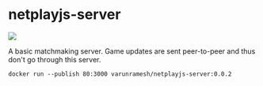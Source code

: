 # netplayjs-server

![](https://github.com/rameshvarun/netplayjs-server/actions/workflows/node.js.yml/badge.svg)

A basic matchmaking server. Game updates are sent peer-to-peer and thus don't go through this server.


```
docker run --publish 80:3000 varunramesh/netplayjs-server:0.0.2
```
